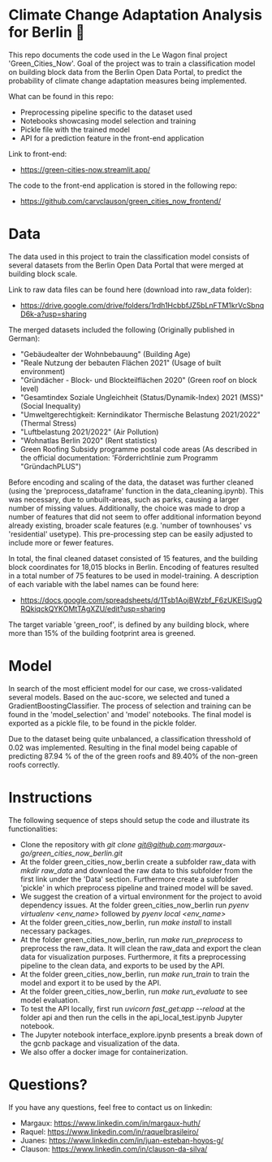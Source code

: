 # Climate Change Adaptation Analysis for Berlin 🌳
This repo documents the code used in the Le Wagon final project 'Green_Cities_Now'. Goal of the project was to
train a classification model on building block data from the Berlin Open Data Portal, to predict the probability
of climate change adaptation measures being implemented.

What can be found in this repo:
- Preprocessing pipeline specific to the dataset used
- Notebooks showcasing model selection and training
- Pickle file with the trained model
- API for a prediction feature in the front-end application

Link to front-end:
- https://green-cities-now.streamlit.app/

The code to the front-end application is stored in the following repo:
- https://github.com/carvclauson/green_cities_now_frontend/


# Data
The data used in this project to train the classification model consists of several datasets
from the Berlin Open Data Portal that were merged at building block scale.

Link to raw data files can be found here (download into raw_data folder):
- https://drive.google.com/drive/folders/1rdh1HcbbfJZ5bLnFTM1krVcSbnqD6k-a?usp=sharing

The merged datasets included the following (Originally published in German):
- "Gebäudealter der Wohnbebauung" (Building Age)
- "Reale Nutzung der bebauten Flächen 2021" (Usage of built environment)
- "Gründächer - Block- und Blockteilflächen 2020" (Green roof on block level)
- "Gesamtindex Soziale Ungleichheit (Status/Dynamik-Index) 2021 (MSS)" (Social Inequality)
- "Umweltgerechtigkeit: Kernindikator Thermische Belastung 2021/2022" (Thermal Stress)
- "Luftbelastung 2021/2022" (Air Pollution)
- "Wohnatlas Berlin 2020" (Rent statistics)
- Green Roofing Subsidy programme postal code areas (As described in the official documentation: 'Förderrichtlinie zum Programm "GründachPLUS")

Before encoding and scaling of the data, the dataset was further cleaned (using the 'preprocess_dataframe' function in the data_cleaning.ipynb). This was necessary, due to unbuilt-areas, such as parks, causing a larger number of missing values. Additionally, the choice was made to drop a number of features that did not seem to offer additional information beyond already existing, broader scale features (e.g. 'number of townhouses' vs 'residential' usetype). This pre-processing step can be easily adjusted to include more or fewer features.

In total, the final cleaned dataset consisted of 15 features, and the building block coordinates for 18,015 blocks in Berlin. Encoding of features resulted in a total number of 75 features to be used in model-training. A description of each variable with the label names can be found here:
- https://docs.google.com/spreadsheets/d/1Tsb1AojBWzbf_F6zUKElSugQRQkiqckQYKOMtTAgXZU/edit?usp=sharing

The target variable 'green_roof', is defined by any building block, where more than 15% of the building footprint area is greened.

# Model
In search of the most efficient model for our case, we cross-validated several models. Based on the auc-score, we selected and tuned a GradientBoostingClassifier. The process of selection and training can be found in the 'model_selection' and 'model' notebooks. The final model is exported as a pickle file, to be found in the pickle folder.

Due to the dataset being quite unbalanced, a classification thresshold of 0.02 was implemented. Resulting in the final model being capable of predicting 87.94 % of the of the green roofs and 89.40% of the non-green roofs correctly.

# Instructions
The following sequence of steps should setup the code and illustrate its functionalities:
- Clone the repository with *git clone git@github.com:margaux-go/green_cities_now_berlin.git*
- At the folder green_cities_now_berlin create a subfolder raw_data with *mkdir raw_data* and download the raw data to this subfolder from the first link under the 'Data' section. Furthermore create a subfolder 'pickle' in which preprocess pipeline and trained model will be saved.
- We suggest the creation of a virtual environment for the project to avoid dependency issues. At the folder green_cities_now_berlin
run *pyenv virtualenv <env_name>* followed by *pyenv local <env_name>*
- At the folder green_cities_now_berlin, run *make install* to install necessary packages.
- At the folder green_cities_now_berlin, run *make run_preprocess* to preprocess the raw_data. It will clean the raw_data
and export the clean data for visualization purposes. Furthermore, it fits a preprocessing pipeline to the clean data,
and exports to be used by the API.
- At the folder green_cities_now_berlin, run *make run_train* to train the model and export it to be used by the API.
- At the folder green_cities_now_berlin, run *make run_evaluate* to see model evaluation.
- To test the API locally, first run *uvicorn fast_get:app --reload* at the folder api and then run the cells in the api_local_test.ipynb Jupyter notebook.
- The Jupyter notebook interface_explore.ipynb presents a break down of the gcnb package and visualization of the data.
- We also offer a docker image for containerization.

# Questions?

If you have any questions, feel free to contact us on linkedin:
- Margaux: https://www.linkedin.com/in/margaux-huth/
- Raquel: https://www.linkedin.com/in/raquelbrasileiro/
- Juanes: https://www.linkedin.com/in/juan-esteban-hoyos-g/
- Clauson: https://www.linkedin.com/in/clauson-da-silva/
